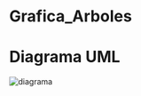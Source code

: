 # Grafica_Arboles
# Diagrama UML

![diagrama](https://github.com/user-attachments/assets/75640c71-6e11-4159-a5fd-844679de8eab)
